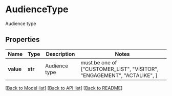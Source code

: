 # AudienceType

Audience type

## Properties
Name | Type | Description | Notes
------------ | ------------- | ------------- | -------------
**value** | **str** | Audience type |  must be one of ["CUSTOMER_LIST", "VISITOR", "ENGAGEMENT", "ACTALIKE", ]

[[Back to Model list]](../README.md#documentation-for-models) [[Back to API list]](../README.md#documentation-for-api-endpoints) [[Back to README]](../README.md)


